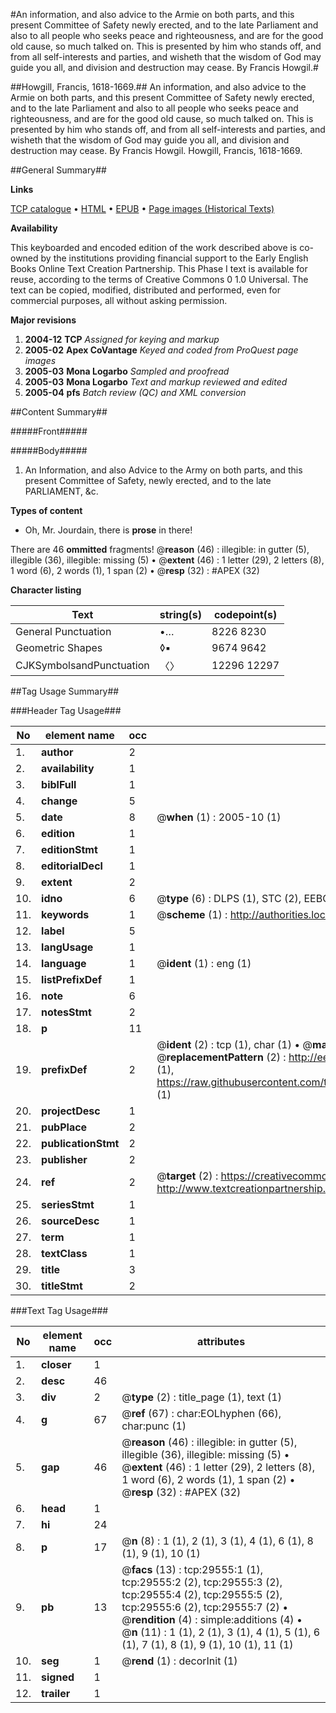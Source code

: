 #An information, and also advice to the Armie on both parts, and this present Committee of Safety newly erected, and to the late Parliament and also to all people who seeks peace and righteousness, and are for the good old cause, so much talked on. This is presented by him who stands off, and from all self-interests and parties, and wisheth that the wisdom of God may guide you all, and division and destruction may cease. By Francis Howgil.#

##Howgill, Francis, 1618-1669.##
An information, and also advice to the Armie on both parts, and this present Committee of Safety newly erected, and to the late Parliament and also to all people who seeks peace and righteousness, and are for the good old cause, so much talked on. This is presented by him who stands off, and from all self-interests and parties, and wisheth that the wisdom of God may guide you all, and division and destruction may cease. By Francis Howgil.
Howgill, Francis, 1618-1669.

##General Summary##

**Links**

[TCP catalogue](http://www.ota.ox.ac.uk/tcp/)  • 
[HTML](http://tei.it.ox.ac.uk/tcp/Texts-HTML/free/A44/A44795.html)  • 
[EPUB](http://tei.it.ox.ac.uk/tcp/Texts-EPUB/free/A44/A44795.epub) • 
[Page images (Historical Texts)](https://data.historicaltexts.jisc.ac.uk/view?pubId=eebo-99825178e&pageId=eebo-99825178e-29555-1)

**Availability**

This keyboarded and encoded edition of the
	       work described above is co-owned by the institutions
	       providing financial support to the Early English Books
	       Online Text Creation Partnership. This Phase I text is
	       available for reuse, according to the terms of Creative
	       Commons 0 1.0 Universal. The text can be copied,
	       modified, distributed and performed, even for
	       commercial purposes, all without asking permission.

**Major revisions**

1. __2004-12__ __TCP__ *Assigned for keying and markup*
1. __2005-02__ __Apex CoVantage__ *Keyed and coded from ProQuest page images*
1. __2005-03__ __Mona Logarbo__ *Sampled and proofread*
1. __2005-03__ __Mona Logarbo__ *Text and markup reviewed and edited*
1. __2005-04__ __pfs__ *Batch review (QC) and XML conversion*

##Content Summary##

#####Front#####

#####Body#####

1. An Information, and also Advice to the Army on both parts, and this present Committee of Safety, newly erected, and to the late PARLIAMENT, &c.

**Types of content**

  * Oh, Mr. Jourdain, there is **prose** in there!

There are 46 **ommitted** fragments! 
 @__reason__ (46) : illegible: in gutter (5), illegible (36), illegible: missing (5)  •  @__extent__ (46) : 1 letter (29), 2 letters (8), 1 word (6), 2 words (1), 1 span (2)  •  @__resp__ (32) : #APEX (32)

**Character listing**


|Text|string(s)|codepoint(s)|
|---|---|---|
|General Punctuation|•…|8226 8230|
|Geometric Shapes|◊▪|9674 9642|
|CJKSymbolsandPunctuation|〈〉|12296 12297|

##Tag Usage Summary##

###Header Tag Usage###

|No|element name|occ|attributes|
|---|---|---|---|
|1.|__author__|2||
|2.|__availability__|1||
|3.|__biblFull__|1||
|4.|__change__|5||
|5.|__date__|8| @__when__ (1) : 2005-10 (1)|
|6.|__edition__|1||
|7.|__editionStmt__|1||
|8.|__editorialDecl__|1||
|9.|__extent__|2||
|10.|__idno__|6| @__type__ (6) : DLPS (1), STC (2), EEBO-CITATION (1), PROQUEST (1), VID (1)|
|11.|__keywords__|1| @__scheme__ (1) : http://authorities.loc.gov/ (1)|
|12.|__label__|5||
|13.|__langUsage__|1||
|14.|__language__|1| @__ident__ (1) : eng (1)|
|15.|__listPrefixDef__|1||
|16.|__note__|6||
|17.|__notesStmt__|2||
|18.|__p__|11||
|19.|__prefixDef__|2| @__ident__ (2) : tcp (1), char (1)  •  @__matchPattern__ (2) : ([0-9\-]+):([0-9IVX]+) (1), (.+) (1)  •  @__replacementPattern__ (2) : http://eebo.chadwyck.com/downloadtiff?vid=$1&page=$2 (1), https://raw.githubusercontent.com/textcreationpartnership/Texts/master/tcpchars.xml#$1 (1)|
|20.|__projectDesc__|1||
|21.|__pubPlace__|2||
|22.|__publicationStmt__|2||
|23.|__publisher__|2||
|24.|__ref__|2| @__target__ (2) : https://creativecommons.org/publicdomain/zero/1.0/ (1), http://www.textcreationpartnership.org/docs/. (1)|
|25.|__seriesStmt__|1||
|26.|__sourceDesc__|1||
|27.|__term__|1||
|28.|__textClass__|1||
|29.|__title__|3||
|30.|__titleStmt__|2||


###Text Tag Usage###

|No|element name|occ|attributes|
|---|---|---|---|
|1.|__closer__|1||
|2.|__desc__|46||
|3.|__div__|2| @__type__ (2) : title_page (1), text (1)|
|4.|__g__|67| @__ref__ (67) : char:EOLhyphen (66), char:punc (1)|
|5.|__gap__|46| @__reason__ (46) : illegible: in gutter (5), illegible (36), illegible: missing (5)  •  @__extent__ (46) : 1 letter (29), 2 letters (8), 1 word (6), 2 words (1), 1 span (2)  •  @__resp__ (32) : #APEX (32)|
|6.|__head__|1||
|7.|__hi__|24||
|8.|__p__|17| @__n__ (8) : 1 (1), 2 (1), 3 (1), 4 (1), 6 (1), 8 (1), 9 (1), 10 (1)|
|9.|__pb__|13| @__facs__ (13) : tcp:29555:1 (1), tcp:29555:2 (2), tcp:29555:3 (2), tcp:29555:4 (2), tcp:29555:5 (2), tcp:29555:6 (2), tcp:29555:7 (2)  •  @__rendition__ (4) : simple:additions (4)  •  @__n__ (11) : 1 (1), 2 (1), 3 (1), 4 (1), 5 (1), 6 (1), 7 (1), 8 (1), 9 (1), 10 (1), 11 (1)|
|10.|__seg__|1| @__rend__ (1) : decorInit (1)|
|11.|__signed__|1||
|12.|__trailer__|1||
